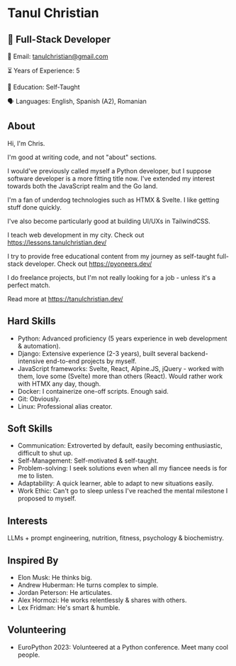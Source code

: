 # Tanul Christian

## 🎯 Full-Stack Developer

📧 Email: [tanulchristian@gmail.com](mailto:tanulchristian@gmail.com)

⏳ Years of Experience: 5

🔬 Education: Self-Taught

🗣️ Languages: English, Spanish (A2), Romanian

## About
Hi, I'm Chris.

I'm good at writing code, and not "about" sections.

I would've previously called myself a Python developer, but I suppose software developer is a more fitting title now. I've extended my interest towards both the JavaScript realm and the Go land.

I'm a fan of underdog technologies such as HTMX & Svelte. I like getting stuff done quickly.

I've also become particularly good at building UI/UXs in TailwindCSS.

I teach web development in my city. Check out https://lessons.tanulchristian.dev/

I try to provide free educational content from my journey as self-taught full-stack developer. Check out https://pyoneers.dev/

I do freelance projects, but I'm not really looking for a job - unless it's a perfect match.

Read more at https://tanulchristian.dev/

## Hard Skills
* Python: Advanced proficiency (5 years experience in web development & automation).
* Django: Extensive experience (2-3 years), built several backend-intensive end-to-end projects by myself.
* JavaScript frameworks: Svelte, React, Alpine.JS, jQuery - worked with them, love some (Svelte) more than others (React). Would rather work with HTMX any day, though.
* Docker: I containerize one-off scripts. Enough said.
* Git: Obviously.
* Linux: Professional alias creator.

## Soft Skills
* Communication: Extroverted by default, easily becoming enthusiastic, difficult to shut up.
* Self-Management: Self-motivated & self-taught.
* Problem-solving: I seek solutions even when all my fiancee needs is for me to listen.
* Adaptability: A quick learner, able to adapt to new situations easily.
* Work Ethic: Can't go to sleep unless I've reached the mental milestone I proposed to myself.

## Interests
LLMs + prompt engineering, nutrition, fitness, psychology & biochemistry.

## Inspired By
* Elon Musk: He thinks big.
* Andrew Huberman: He turns complex to simple.
* Jordan Peterson: He articulates.
* Alex Hormozi: He works relentlessly & shares with others.
* Lex Fridman: He's smart & humble.

## Volunteering
* EuroPython 2023: Volunteered at a Python conference. Meet many cool people.
 
